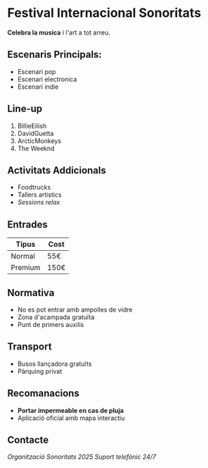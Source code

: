 # Festival Internacional Sonoritats

**Celebra la musica** i l'art a tot arreu.

## Escenaris Principals:
* Escenari pop
* Escenari electronica
* Escenari indie

## Line-up
1. BillieEilish
1. DavidGuetta
1. ArcticMonkeys
1. The Weeknd

## Activitats Addicionals
* Foodtrucks
* Tallers artistics
* *Sessions relax*

## Entrades
|Tipus|Cost|
|---|---|
|Normal|55€|
|Premium|150€|

## Normativa
* No es pot entrar amb ampolles de vidre
* Zona d'acampada gratuïta
* Punt de primers auxilis

## Transport
* Busos llançadora gratuïts
* Pàrquing privat

## Recomanacions
* **Portar impermeable en cas de pluja**
* Aplicació oficial amb mapa interactiu

## Contacte
*Organització Sonoritats 2025*
*Suport telefònic 24/7*

